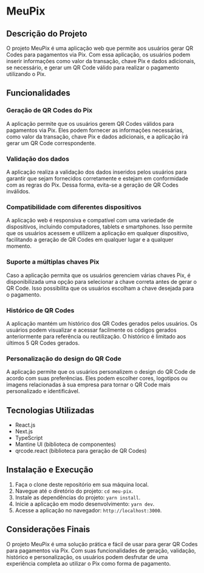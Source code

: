 # MeuPix

## Descrição do Projeto

O projeto MeuPix é uma aplicação web que permite aos usuários gerar QR Codes para pagamentos via Pix. Com essa aplicação, os usuários podem inserir informações como valor da transação, chave Pix e dados adicionais, se necessário, e gerar um QR Code válido para realizar o pagamento utilizando o Pix.

## Funcionalidades

### Geração de QR Codes do Pix

A aplicação permite que os usuários gerem QR Codes válidos para pagamentos via Pix. Eles podem fornecer as informações necessárias, como valor da transação, chave Pix e dados adicionais, e a aplicação irá gerar um QR Code correspondente.

### Validação dos dados

A aplicação realiza a validação dos dados inseridos pelos usuários para garantir que sejam fornecidos corretamente e estejam em conformidade com as regras do Pix. Dessa forma, evita-se a geração de QR Codes inválidos.

### Compatibilidade com diferentes dispositivos

A aplicação web é responsiva e compatível com uma variedade de dispositivos, incluindo computadores, tablets e smartphones. Isso permite que os usuários acessem e utilizem a aplicação em qualquer dispositivo, facilitando a geração de QR Codes em qualquer lugar e a qualquer momento.

### Suporte a múltiplas chaves Pix

Caso a aplicação permita que os usuários gerenciem várias chaves Pix, é disponibilizada uma opção para selecionar a chave correta antes de gerar o QR Code. Isso possibilita que os usuários escolham a chave desejada para o pagamento.

### Histórico de QR Codes

A aplicação mantém um histórico dos QR Codes gerados pelos usuários. Os usuários podem visualizar e acessar facilmente os códigos gerados anteriormente para referência ou reutilização. O histórico é limitado aos últimos 5 QR Codes gerados.

### Personalização do design do QR Code

A aplicação permite que os usuários personalizem o design do QR Code de acordo com suas preferências. Eles podem escolher cores, logotipos ou imagens relacionadas à sua empresa para tornar o QR Code mais personalizado e identificável.

## Tecnologias Utilizadas

- React.js
- Next.js
- TypeScript
- Mantine UI (biblioteca de componentes)
- qrcode.react (biblioteca para geração de QR Codes)

## Instalação e Execução

1. Faça o clone deste repositório em sua máquina local.
2. Navegue até o diretório do projeto: `cd meu-pix`.
3. Instale as dependências do projeto: `yarn install`.
4. Inicie a aplicação em modo desenvolvimento: `yarn dev`.
5. Acesse a aplicação no navegador: `http://localhost:3000`.

## Considerações Finais

O projeto MeuPix é uma solução prática e fácil de usar para gerar QR Codes para pagamentos via Pix. Com suas funcionalidades de geração, validação, histórico e personalização, os usuários podem desfrutar de uma experiência completa ao utilizar o Pix como forma de pagamento.

